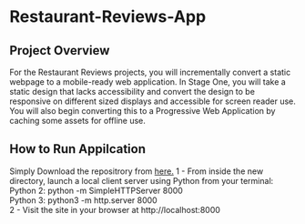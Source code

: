 # Restaurant-Reviews-App

## Project Overview

For the Restaurant Reviews projects, you will incrementally convert a static webpage to a mobile-ready web application. In Stage One, you will take a static design that lacks accessibility and convert the design to be responsive on different sized displays and accessible for screen reader use. You will also begin converting this to a Progressive Web Application by caching some assets for offline use.

##  How to Run Appilcation

Simply Download the repositrory from <a href="https://github.com/ahmed-saber-omar/Restaurant-Reviews-App">here.</a>
1 - From inside the new directory, launch a local client server using Python from your terminal:<br>
  Python 2: python -m SimpleHTTPServer 8000<br> 
  Python 3: python3 -m http.server 8000<br>
2 - Visit the site in your browser at http://localhost:8000
